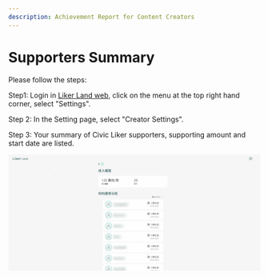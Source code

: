 ```yaml
---
description: Achievement Report for Content Creators
---
```


# Supporters Summary

Please follow the steps:

Step1: Login in [Liker Land web](https://liker.land/), click on the menu at the top right hand corner, select "Settings".

Step 2: In the Setting page, select "Creator Settings".

Step 3: Your summary of Civic Liker supporters, supporting amount and start date are listed.

![](../../.gitbook/assets/yoursupporter.jpg)

